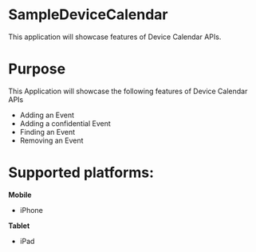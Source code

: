 SampleDeviceCalendar
====================

This application will showcase features of Device Calendar APIs.


# Purpose
This Application will showcase the following features of Device Calendar APIs

* Adding an Event
* Adding a confidential Event
* Finding an Event
* Removing an Event

# Supported platforms:

**Mobile**
 * iPhone

**Tablet** 
 * iPad
